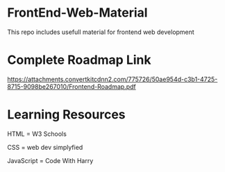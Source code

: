 # FrontEnd-Web-Material
This repo includes usefull material for frontend web development
# Complete Roadmap Link
https://attachments.convertkitcdnn2.com/775726/50ae954d-c3b1-4725-8715-9098be267010/Frontend-Roadmap.pdf
# Learning Resources
HTML = W3 Schools

CSS = web dev simplyfied

JavaScript = Code With Harry
